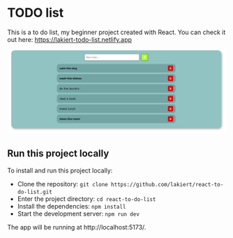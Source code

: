 # TODO list

This is a to do list, my beginner project created with React.
You can check it out here: https://lakiert-todo-list.netlify.app

![a screenshot of the app](https://github.com/lakiert/react-to-do-list/blob/main/screenshots/screenshot1.PNG)

## Run this project locally

To install and run this project locally:
- Clone the repository: `git clone https://github.com/lakiert/react-to-do-list.git`
- Enter the project directory: `cd react-to-do-list`
- Install the dependencies: `npm install`
- Start the development server: `npm run dev`

The app will be running at http://localhost:5173/.
